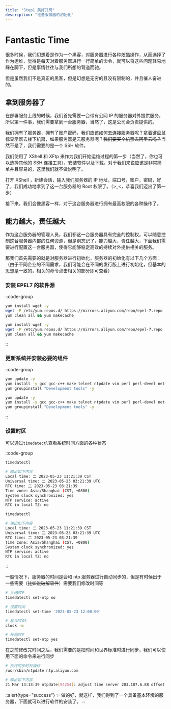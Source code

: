 ```yaml
---
title: "Step1 美好开局"
description: "准备服务器的初始化"
---
```


# Fantastic Time

很多时候，我们幻想着是作为一个黑客，对服务器进行各种炫酷操作，从而选择了作为运维，觉得是每天对着服务器进行一行简单的命令，就可以将这些问题轻易地踩在脚下，但是事情往往与我们所想的背道而驰。

但是虽然我们不是真正的黑客，但是幻想是无穷的且没有限制的，并且催人奋进的。

## 拿到服务器了

在部署服务上线的时候，我们首先需要一台带有公网 IP 的服务器对外提供服务，所以第一件事，我们需要拿到一台服务器，当然了，这是公司会负责提供的。

我们拥有了服务器，拥有了账户密码，我们应该如何去连接服务器呢？拿着键盘鼠标显示器去楼下机房，如果服务器是云服务器呢？<s>我们要买个机票去阿里云吗？</s>当然不是了，我们需要的是一个 SSH 软件。

我们使用了 XShell 和 XFtp 来作为我们开始运维过程的第一步（当然了，你也可以选择其他的 SSH 连接工具），安装软件以及下载，对于我们来说应该是非常简单并且容易的，这里我们就不做说明了。

打开 XShell ，新建会话，输入我们服务器的 IP 地址，端口号，账户，密码，好了，我们成功地拿到了这一台服务器的 Root 权限了。（>_<，恭喜我们迈出了第一步）

接下来，我们会像黑客一样，对于这台服务器进行拥有最高权限的各种操作了。

## 能力越大，责任越大

作为这台服务器的管理人员，我们都这一台服务器具有完全的控制权，可以随意控制这台服务器内部的任何资源，但是别忘记了，能力越大，责任越大，下面我们需要进行配置这一台服务器，使得它能够稳定高效的持续对外提供相关的服务。

那我们首先需要的就是对服务器进行初始化，服务器的初始化有以下几个方面： （由于不同企业的不同需求，我们可能会在不同的发行版上进行初始化，但基本的思想是一致的，相关的命令点击相关的部分即可查看）

### 安装 EPEL7 的软件源

::code-group

```bash [CentOS 7.9]
yum install wget -y
wget -P /etc/yum.repos.d/ https://mirrors.aliyun.com/repo/epel-7.repo
yum clean all && yum makecache
```

```bash [OpenEuler-lts]
yum install wget -y
wget -P /etc/yum.repos.d/ https://mirrors.aliyun.com/repo/epel-7.repo
yum clean all && yum makecache
```

::

### 更新系统并安装必要的组件

::code-group

```bash [CentOS 7.9]
yum update -y
yum install -y gcc gcc-c++ make telnet ntpdate vim perl perl-devel net-tools kernel-devel openssl-devel
yum groupinstall "Development tools" -y
```

```bash [OpenEuler-lts]
yum update -y
yum install -y gcc gcc-c++ make telnet ntpdate vim perl perl-devel net-tools kernel-devel openssl-devel
yum groupinstall "Development tools" -y
```

::

### 设置时区

可以通过`timedatectl`查看系统时间方面的各种状态

::code-group

```bash [CentOS 7.9]
timedatectl

# 输出如下内容
Local time: 二 2023-05-23 11:21:39 CST
Universal time: 二 2023-05-23 03:21:39 UTC
RTC time: 二 2023-05-23 03:21:39
Time zone: Asia/Shanghai (CST, +0800)
System clock synchronized: yes
NTP service: active
RTC in local TZ: no
```

```bash [OpenEuler-lts]
timedatectl

# 输出如下内容
Local time: 二 2023-05-23 11:21:39 CST
Universal time: 二 2023-05-23 03:21:39 UTC
RTC time: 二 2023-05-23 03:21:39
Time zone: Asia/Shanghai (CST, +0800)
System clock synchronized: yes
NTP service: active
RTC in local TZ: no
```

::


一般情况下，服务器的时间是会和 ntp 服务器进行自动同步的，但是有时候出于一些需要（<s>比如说破解软件</s>）需要我们修改时间等

```bash
# 关闭NTP
timedatectl set-ntp no

# 设置时间
timedatectl set-time '2023-05-23 12:00:00'

# 写入BIOS
clock -w

# 开启NTP
timedatectl set-ntp yes
```

在之前修改完时间之后，我们需要的是把时间和世界标准时进行同步，我们可以使用下面的命令来进行同步

```bash
# 执行同步时钟操作
/usr/sbin/ntpdate ntp.aliyun.com

# 输出如下内容
21 Mar 13:13:39 ntpdate[94254]: adjust time server 203.107.6.88 offset 0.035367 sec
```

::alert{type="success"}
✨ 做的好，就这样，我们得到了一个具备基本环境的服务器，下面就可以进行软件的安装了。
::
